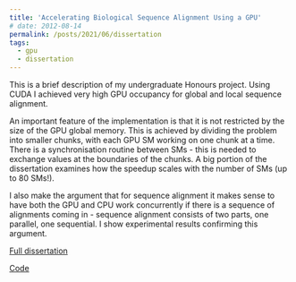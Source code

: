 ```yaml
---
title: 'Accelerating Biological Sequence Alignment Using a GPU'
# date: 2012-08-14
permalink: /posts/2021/06/dissertation
tags:
  - gpu
  - dissertation
---
```


This is a brief description of my undergraduate Honours project. 
Using CUDA I achieved very high GPU occupancy for global and local sequence alignment.

An important feature of the implementation is that it is not restricted by the size of the GPU global memory. This is achieved by dividing the problem into smaller chunks, with each GPU SM working on one chunk at a time. There is a synchronisation routine between SMs - this is needed to exchange values at the boundaries of the chunks. A big portion of the dissertation examines how the speedup scales with the number of SMs (up to 80 SMs!).

I also make the argument that for sequence alignment it makes sense to have both the GPU and CPU work concurrently if there is a sequence of alignments coming in - sequence alignment consists of two parts, one parallel, one sequential. I show experimental results confirming this argument.

[Full dissertation](http://robertszafa.github.io/files/Accelerating_Biological_Sequence_Alignment_with_GPU.pdf)

[Code](https://github.com/robertszafa/sequence-alignment-gpu)

